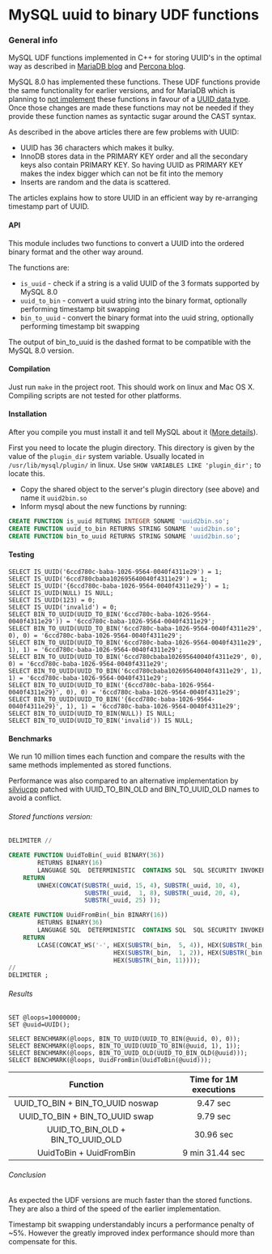 # MySQL uuid to binary UDF functions

### General info

MySQL UDF functions implemented in C++ for storing UUID's in the optimal way as described in [MariaDB blog][1] and [Percona blog][2].

MySQL 8.0 has implemented these functions. These UDF functions provide the same functionality for earlier versions, and for MariaDB which is planning to [not implement][6] these functions in favour of a [UUID data type][7]. Once those changes are made these functions may not be needed if they provide these function names as syntactic sugar around the CAST syntax.

As described in the above articles there are few problems with UUID:
- UUID has 36 characters which makes it bulky.
- InnoDB stores data in the PRIMARY KEY order and all the secondary keys also contain PRIMARY KEY. So having UUID as PRIMARY KEY makes the index bigger which can not be fit into the memory
- Inserts are random and the data is scattered.

The articles explains how to store UUID in an efficient way by re-arranging timestamp part of UUID.

#### API

This module includes two functions to convert a UUID into the ordered binary format and the other way around.

The functions are:
- `is_uuid` - check if a string is a valid UUID of the 3 formats supported by MySQL 8.0
- `uuid_to_bin` - convert a uuid string into the binary format, optionally performing timestamp bit swapping
- `bin_to_uuid` - convert the binary format into the uuid string, optionally performing timestamp bit swapping

The output of bin_to_uuid is the dashed format to be compatible with the MySQL 8.0 version.

#### Compilation

Just run `make` in the project root. This should work on linux and Mac OS X. Compiling scripts are not
tested for other platforms.

#### Installation

After you compile you must install it and tell MySQL about it ([More details][4]).

First you need to locate the plugin directory. This directory is given by the value of the `plugin_dir` system variable.
Usually located in `/usr/lib/mysql/plugin/` in linux. Use `SHOW VARIABLES LIKE 'plugin_dir';` to locate this.

- Copy the shared object to the server's plugin directory (see above) and name it `uuid2bin.so`
- Inform mysql about the new functions by running:

```sql
CREATE FUNCTION is_uuid RETURNS INTEGER SONAME 'uuid2bin.so';
CREATE FUNCTION uuid_to_bin RETURNS STRING SONAME 'uuid2bin.so';
CREATE FUNCTION bin_to_uuid RETURNS STRING SONAME 'uuid2bin.so';
```

#### Testing

```
SELECT IS_UUID('6ccd780c-baba-1026-9564-0040f4311e29') = 1;
SELECT IS_UUID('6ccd780cbaba102695640040f4311e29') = 1;
SELECT IS_UUID('{6ccd780c-baba-1026-9564-0040f4311e29}') = 1;
SELECT IS_UUID(NULL) IS NULL;
SELECT IS_UUID(123) = 0;
SELECT IS_UUID('invalid') = 0;
SELECT BIN_TO_UUID(UUID_TO_BIN('6ccd780c-baba-1026-9564-0040f4311e29')) = '6ccd780c-baba-1026-9564-0040f4311e29';
SELECT BIN_TO_UUID(UUID_TO_BIN('6ccd780c-baba-1026-9564-0040f4311e29', 0), 0) = '6ccd780c-baba-1026-9564-0040f4311e29';
SELECT BIN_TO_UUID(UUID_TO_BIN('6ccd780c-baba-1026-9564-0040f4311e29', 1), 1) = '6ccd780c-baba-1026-9564-0040f4311e29';
SELECT BIN_TO_UUID(UUID_TO_BIN('6ccd780cbaba102695640040f4311e29', 0), 0) = '6ccd780c-baba-1026-9564-0040f4311e29';
SELECT BIN_TO_UUID(UUID_TO_BIN('6ccd780cbaba102695640040f4311e29', 1), 1) = '6ccd780c-baba-1026-9564-0040f4311e29';
SELECT BIN_TO_UUID(UUID_TO_BIN('{6ccd780c-baba-1026-9564-0040f4311e29}', 0), 0) = '6ccd780c-baba-1026-9564-0040f4311e29';
SELECT BIN_TO_UUID(UUID_TO_BIN('{6ccd780c-baba-1026-9564-0040f4311e29}', 1), 1) = '6ccd780c-baba-1026-9564-0040f4311e29';
SELECT BIN_TO_UUID(UUID_TO_BIN(NULL)) IS NULL;
SELECT BIN_TO_UUID(UUID_TO_BIN('invalid')) IS NULL;
```

#### Benchmarks

We run 10 million times each function and compare the results with the same methods implemented as stored functions.

Performance was also compared to an alternative implementation by [silviucpp][5] patched with UUID_TO_BIN_OLD and BIN_TO_UUID_OLD names to avoid a conflict.

###### Stored functions version:

```sql
DELIMITER //

CREATE FUNCTION UuidToBin(_uuid BINARY(36))
        RETURNS BINARY(16)
        LANGUAGE SQL  DETERMINISTIC  CONTAINS SQL  SQL SECURITY INVOKER
    RETURN
        UNHEX(CONCAT(SUBSTR(_uuid, 15, 4), SUBSTR(_uuid, 10, 4),
                     SUBSTR(_uuid,  1, 8), SUBSTR(_uuid, 20, 4),
                     SUBSTR(_uuid, 25) ));

CREATE FUNCTION UuidFromBin(_bin BINARY(16))
        RETURNS BINARY(36)
        LANGUAGE SQL  DETERMINISTIC  CONTAINS SQL  SQL SECURITY INVOKER
    RETURN
        LCASE(CONCAT_WS('-', HEX(SUBSTR(_bin,  5, 4)), HEX(SUBSTR(_bin,  3, 2)),
                             HEX(SUBSTR(_bin,  1, 2)), HEX(SUBSTR(_bin,  9, 2)),
                             HEX(SUBSTR(_bin, 11))));
//
DELIMITER ;
```

###### Results

```
SET @loops=10000000;
SET @uuid=UUID();

SELECT BENCHMARK(@loops, BIN_TO_UUID(UUID_TO_BIN(@uuid, 0), 0));
SELECT BENCHMARK(@loops, BIN_TO_UUID(UUID_TO_BIN(@uuid, 1), 1));
SELECT BENCHMARK(@loops, BIN_TO_UUID_OLD(UUID_TO_BIN_OLD(@uuid)));
SELECT BENCHMARK(@loops, UuidFromBin(UuidToBin(@uuid)));

```

|Function                           | Time for 1M executions    |
|:---------------------------------:|:-------------------------:|
| UUID_TO_BIN + BIN_TO_UUID noswap  | 9.47 sec                  |
| UUID_TO_BIN + BIN_TO_UUID swap    | 9.79 sec                  |
| UUID_TO_BIN_OLD + BIN_TO_UUID_OLD | 30.96 sec                 |
| UuidToBin + UuidFromBin           | 9 min 31.44 sec           |

###### Conclusion

As expected the UDF versions are much faster than the stored functions. They are also a third of the speed of the earlier implementation.

Timestamp bit swapping understandably incurs a performance penalty of ~5%. However the greatly improved index performance should more than compensate for this.

[1]:https://mariadb.com/kb/en/library/guiduuid-performance/
[2]:https://www.percona.com/blog/2014/12/19/store-uuid-optimized-way/
[3]:https://dev.mysql.com/doc/refman/8.0/en/miscellaneous-functions.html
[4]:http://dev.mysql.com/doc/refman/5.7/en/udf-compiling.html
[5]:https://github.com/silviucpp/uuid2bin 
[6]:https://jira.mariadb.org/browse/MDEV-15854
[7]:https://jira.mariadb.org/browse/MDEV-4958
